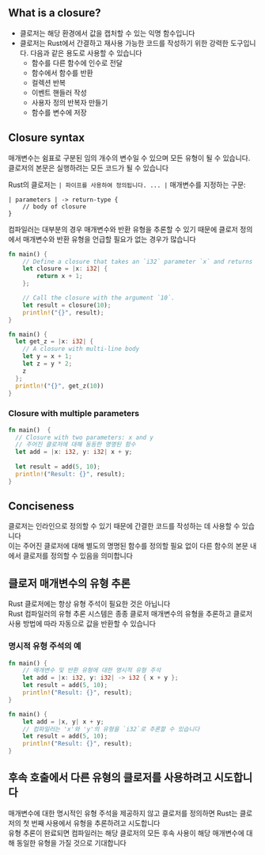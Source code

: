 ## What is a closure?

- 클로저는 해당 환경에서 값을 캡처할 수 있는 익명 함수입니다
- 클로저는 Rust에서 간결하고 재사용 가능한 코드를 작성하기 위한 강력한 도구입니다. 다음과 같은 용도로 사용할 수 있습니다
    - 함수를 다른 함수에 인수로 전달
    - 함수에서 함수를 반환
    - 컬렉션 반복
    - 이벤트 핸들러 작성
    - 사용자 정의 반복자 만들기
    - 함수를 변수에 저장

## Closure syntax

매개변수는 쉼표로 구분된 임의 개수의 변수일 수 있으며 모든 유형이 될 수 있습니다. 클로저의 본문은 실행하려는 모든 코드가 될 수 있습니다

Rust의 클로저는 `| 파이프를 사용하여 정의됩니다. ... |` 매개변수를 지정하는 구문:

```
| parameters | -> return-type {
    // body of closure
}
```

컴파일러는 대부분의 경우 매개변수와 반환 유형을 추론할 수 있기 때문에 클로저 정의에서 매개변수와 반환 유형을 언급할 필요가 없는 경우가 많습니다

```rust
fn main() {
    // Define a closure that takes an `i32` parameter `x` and returns `x + 1`.
    let closure = |x: i32| {
        return x + 1;
    };

    // Call the closure with the argument `10`.
    let result = closure(10);
    println!("{}", result);
}
```

```rust
fn main() {
  let get_z = |x: i32| {
    // A closure with multi-line body
    let y = x + 1;
    let z = y * 2;
    z
  };
  println!("{}", get_z(10))
}
```

### Closure with multiple parameters

```rust
fn main()  {
  // Closure with two parameters: x and y
  // 주어진 클로저에 대해 동등한 명명된 함수
  let add = |x: i32, y: i32| x + y;
  
  let result = add(5, 10);
  println!("Result: {}", result);
}
```

## Conciseness

클로저는 인라인으로 정의할 수 있기 때문에 간결한 코드를 작성하는 데 사용할 수 있습니다  
이는 주어진 클로저에 대해 별도의 명명된 함수를 정의할 필요 없이 다른 함수의 본문 내에서 클로저를 정의할 수 있음을 의미합니다

## 클로저 매개변수의 유형 추론

Rust 클로저에는 항상 유형 주석이 필요한 것은 아닙니다  
Rust 컴파일러의 유형 추론 시스템은 종종 클로저 매개변수의 유형을 추론하고 클로저 사용 방법에 따라 자동으로 값을 반환할 수 있습니다  

### 명시적 유형 주석의 예

```rust
fn main() {
    // 매개변수 및 반환 유형에 대한 명시적 유형 주석
    let add = |x: i32, y: i32| -> i32 { x + y };
    let result = add(5, 10);
    println!("Result: {}", result);
}
```

```rust
fn main() {
    let add = |x, y| x + y;
    // 컴파일러는 'x'와 'y'의 유형을 `i32`로 추론할 수 있습니다
    let result = add(5, 10);
    println!("Result: {}", result);
}
```

## 후속 호출에서 다른 유형의 클로저를 사용하려고 시도합니다

매개변수에 대한 명시적인 유형 주석을 제공하지 않고 클로저를 정의하면 Rust는 클로저의 첫 번째 사용에서 유형을 추론하려고 시도합니다  
유형 추론이 완료되면 컴파일러는 해당 클로저의 모든 후속 사용이 해당 매개변수에 대해 동일한 유형을 가질 것으로 기대합니다